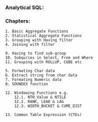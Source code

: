 ### Analytical SQL:

### Chapters:

    1. Basic Aggregate Functions
    2. Statistical Aggregate Functions
    3. Grouping with Having filter
    4. Joining with filter

    9. Having to find sub-group
    10. Subquries in Select, From and Where 
    11. Grouping with ROLLUP, CUBE etc

    5. Formating Char data
    6. Extract string from char data
    7. Formating Numeric data
    8. SOUNDEX function

    12. Windowing Functions e.g. 
        12.1. NTH_Value & NTILE
        12.2. RANK, LEAD & LAG
        12.3. WIDTH_BUCKET & CUME_DIST

    13. Common Table Expression (CTEs)


    